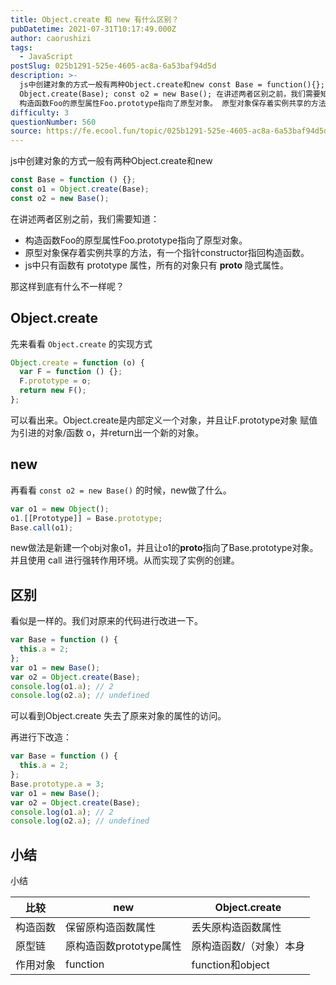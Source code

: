 ```yaml
---
title: Object.create 和 new 有什么区别？
pubDatetime: 2021-07-31T10:17:49.000Z
author: caorushizi
tags:
  - JavaScript
postSlug: 025b1291-525e-4605-ac8a-6a53baf94d5d
description: >-
  js中创建对象的方式一般有两种Object.create和new const Base = function(){}; const o1 =
  Object.create(Base); const o2 = new Base(); 在讲述两者区别之前，我们需要知道：
  构造函数Foo的原型属性Foo.prototype指向了原型对象。 原型对象保存着实例共享的方法，有一个指针constructor指回
difficulty: 3
questionNumber: 560
source: https://fe.ecool.fun/topic/025b1291-525e-4605-ac8a-6a53baf94d5d
---
```


js中创建对象的方式一般有两种Object.create和new

```javascript
const Base = function () {};
const o1 = Object.create(Base);
const o2 = new Base();
```

在讲述两者区别之前，我们需要知道：

- 构造函数Foo的原型属性Foo.prototype指向了原型对象。
- 原型对象保存着实例共享的方法，有一个指针constructor指回构造函数。
- js中只有函数有 prototype 属性，所有的对象只有 **proto** 隐式属性。

那这样到底有什么不一样呢？

## Object.create

先来看看 `Object.create` 的实现方式

```javascript
Object.create = function (o) {
  var F = function () {};
  F.prototype = o;
  return new F();
};
```

可以看出来。Object.create是内部定义一个对象，并且让F.prototype对象 赋值为引进的对象/函数 o，并return出一个新的对象。

## new

再看看 `const o2 = new Base()` 的时候，new做了什么。

```javascript
var o1 = new Object();
o1.[[Prototype]] = Base.prototype;
Base.call(o1);
```

new做法是新建一个obj对象o1，并且让o1的**proto**指向了Base.prototype对象。并且使用 call 进行强转作用环境。从而实现了实例的创建。

## 区别

看似是一样的。我们对原来的代码进行改进一下。

```javascript
var Base = function () {
  this.a = 2;
};
var o1 = new Base();
var o2 = Object.create(Base);
console.log(o1.a); // 2
console.log(o2.a); // undefined
```

可以看到Object.create 失去了原来对象的属性的访问。

再进行下改造：

```javascript
var Base = function () {
  this.a = 2;
};
Base.prototype.a = 3;
var o1 = new Base();
var o2 = Object.create(Base);
console.log(o1.a); // 2
console.log(o2.a); // undefined
```

## 小结

小结

| 比较     | new                     | Object.create           |
| -------- | ----------------------- | ----------------------- |
| 构造函数 | 保留原构造函数属性      | 丢失原构造函数属性      |
| 原型链   | 原构造函数prototype属性 | 原构造函数/（对象）本身 |
| 作用对象 | function                | function和object        |
